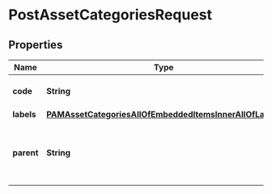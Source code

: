 

# PostAssetCategoriesRequest


## Properties

| Name | Type | Description | Notes |
|------------ | ------------- | ------------- | -------------|
|**code** | **String** | PAM asset category code |  |
|**labels** | [**PAMAssetCategoriesAllOfEmbeddedItemsInnerAllOfLabels**](PAMAssetCategoriesAllOfEmbeddedItemsInnerAllOfLabels.md) |  |  [optional] |
|**parent** | **String** | PAM ssset category code of the parent&#39;s asset category |  [optional] |



